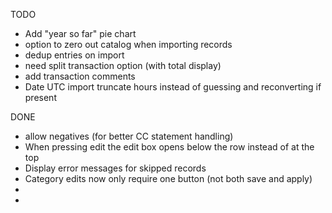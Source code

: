 TODO
* Add "year so far" pie chart
* option to zero out catalog when importing records
* dedup entries on import
* need split transaction option (with total display)
* add transaction comments
* Date UTC import truncate hours instead of guessing and reconverting if present

DONE
* allow negatives (for better CC statement handling)
* When pressing edit the edit box opens below the row instead of at the top
* Display error messages for skipped records
* Category edits now only require one button (not both save and apply)
* 
*